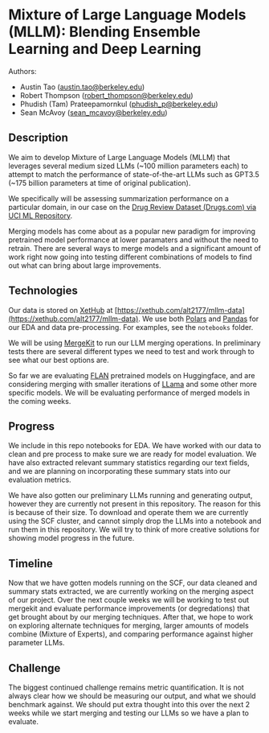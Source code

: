 # Mixture of Large Language Models (MLLM): Blending Ensemble Learning and Deep Learning

Authors:
- Austin Tao ([austin.tao@berkeley.edu](mailto:austin.tao@berkeley.edu))
- Robert Thompson ([robert_thompson@berkeley.edu](mailto:robert_thompson@berkeley.edu))
- Phudish (Tam) Prateepamornkul ([phudish_p@berkeley.edu](mailto:phudish_p@berkeley.edu))
- Sean McAvoy ([sean_mcavoy@berkeley.edu](mailto:sean_mcavoy@berkeley.edu))

## Description

We aim to develop Mixture of Large Language Models (MLLM) that leverages several medium sized LLMs (~100 million parameters each) to attempt to match the performance of state-of-the-art LLMs such as GPT3.5 (~175 billion parameters at time of original publication). 

We specifically will be assessing summarization performance on a particular domain, in our case on the 
[Drug Review Dataset (Drugs.com) via UCI ML Repository](https://archive.ics.uci.edu/dataset/462/drug+review+dataset+drugs+com).

Merging models has come about as a popular new paradigm for improving pretrained model performance at lower paramaters and without the need to retrain. There are several ways to merge models and a significant amount of work right now going into testing different combinations of models to find out what can bring about large improvements.

## Technologies

Our data is stored on [XetHub](https://about.xethub.com/?) at [https://xethub.com/alt2177/mllm-data](https://xethub.com/alt2177/mllm-data). We use both [Polars](https://github.com/pola-rs/polars) and [Pandas](https://pandas.pydata.org/) for our EDA and data pre-processing. For examples, see the `notebooks` folder.

We will be using [MergeKit](https://github.com/arcee-ai/mergekit) to run our LLM merging operations. In preliminary tests there are several different types we need to test and work through to see what our best options are.

So far we are evaluating [FLAN](https://huggingface.co/docs/transformers/model_doc/flan-t5) pretrained models on Huggingface, and are considering merging with smaller iterations of [LLama](https://huggingface.co/meta-llama) and some other more specific models. We will be evaluating performance of merged models in the coming weeks.

## Progress
We include in this repo notebooks for EDA. We have worked with our data to clean and pre process to make sure we are ready for model evaluation. We have also extracted relevant summary statistics regarding our text fields, and we are planning on incorporating these summary stats into our evaluation metrics.

We have also gotten our preliminary LLMs running and generating output, however they are currently not present in this repository. The reason for this is because of their size. To download and operate them we are currently using the SCF cluster, and cannot simply drop the LLMs into a notebook and run them in this repository. We will try to think of more creative solutions for showing model progress in the future.

## Timeline
Now that we have gotten models running on the SCF, our data cleaned and summary stats extracted, we are currently working on the merging aspect of our project. Over the next couple weeks we will be working to test out mergekit and evaluate performance improvements (or degredations) that get brought about by our merging techniques. After that, we hope to work on exploring alternate techniques for merging, larger amounts of models combine (Mixture of Experts), and comparing performance against higher parameter LLMs. 

## Challenge
The biggest continued challenge remains metric quantification. It is not always clear how we should be measuring our output, and what we should benchmark against. We should put extra thought into this over the next 2 weeks while we start merging and testing our LLMs so we have a plan to evaluate.